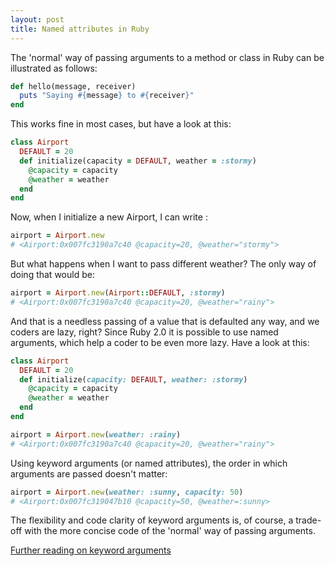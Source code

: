 ```yaml
---
layout: post
title: Named attributes in Ruby
---
```

The 'normal' way of passing arguments to a method or class in Ruby can be illustrated as follows:

```ruby
def hello(message, receiver)
  puts "Saying #{message} to #{receiver}"
end
```

This works fine in most cases, but have a look at this:

```ruby
class Airport
  DEFAULT = 20
  def initialize(capacity = DEFAULT, weather = :stormy)
    @capacity = capacity
    @weather = weather
  end
end
```
Now, when I initialize a new Airport, I can write :

```ruby
airport = Airport.new 
# <Airport:0x007fc3190a7c40 @capacity=20, @weather="stormy">
```
But what happens when I want to pass different weather? The only way of doing that would be:

```ruby
airport = Airport.new(Airport::DEFAULT, :stormy)
# <Airport:0x007fc3190a7c40 @capacity=20, @weather="rainy">
```
And that is a needless passing of a value that is defaulted any way, and we coders are lazy, right? Since Ruby 2.0 it is possible to use named arguments, which help a coder to be even more lazy. Have a look at this:

```ruby
class Airport
  DEFAULT = 20
  def initialize(capacity: DEFAULT, weather: :stormy)
    @capacity = capacity
    @weather = weather
  end
end

airport = Airport.new(weather: :rainy)
# <Airport:0x007fc3190a7c40 @capacity=20, @weather="rainy">
 ```
Using keyword arguments (or named attributes), the order in which arguments are passed doesn't matter:

```ruby
airport = Airport.new(weather: :sunny, capacity: 50)
# <Airport:0x007fc319047b10 @capacity=50, @weather=:sunny>
 ```
 The flexibility and code clarity of keyword arguments is, of course, a trade-off with the more concise code of the 'normal' way of passing arguments.

 [Further reading on keyword arguments](https://robots.thoughtbot.com/ruby-2-keyword-arguments)
